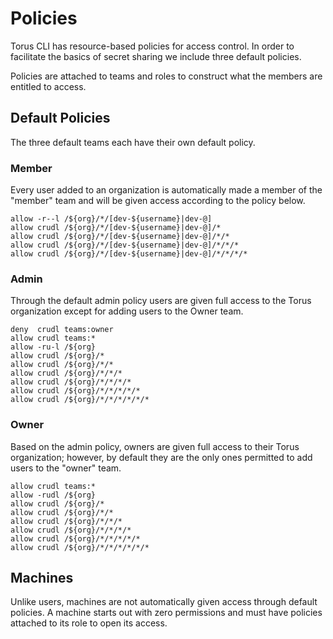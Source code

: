 # Policies
Torus CLI has resource-based policies for access control. In order to facilitate the basics of secret sharing we include three default policies.

Policies are attached to teams and roles to construct what the members are entitled to access.
## Default Policies
The three default teams each have their own default policy.

### Member
Every user added to an organization is automatically made a member of the "member" team and will be given access according to the policy below.

```
allow -r--l /${org}/*/[dev-${username}|dev-@]
allow crudl /${org}/*/[dev-${username}|dev-@]/*
allow crudl /${org}/*/[dev-${username}|dev-@]/*/*
allow crudl /${org}/*/[dev-${username}|dev-@]/*/*/*
allow crudl /${org}/*/[dev-${username}|dev-@]/*/*/*/*
```

### Admin
Through the default admin policy users are given full access to the Torus organization except for adding users to the Owner team.

```
deny  crudl teams:owner
allow crudl teams:*
allow -ru-l /${org}
allow crudl /${org}/*
allow crudl /${org}/*/*
allow crudl /${org}/*/*/*
allow crudl /${org}/*/*/*/*
allow crudl /${org}/*/*/*/*/*
allow crudl /${org}/*/*/*/*/*/*
```

### Owner
Based on the admin policy, owners are given full access to their Torus organization; however, by default they are the only ones permitted to add users to the "owner" team.  

```
allow crudl teams:*
allow -rudl /${org}
allow crudl /${org}/*
allow crudl /${org}/*/*
allow crudl /${org}/*/*/*
allow crudl /${org}/*/*/*/*
allow crudl /${org}/*/*/*/*/*
allow crudl /${org}/*/*/*/*/*/*
```

## Machines
Unlike users, machines are not automatically given access through default policies. A machine starts out with zero permissions and must have policies attached to its role to open its access.

